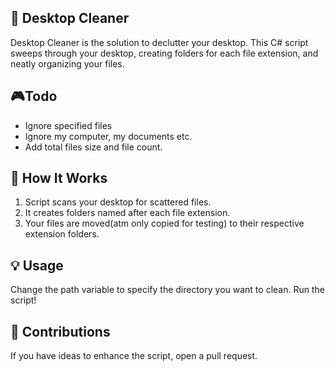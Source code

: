 
## 🌟 Desktop Cleaner
Desktop Cleaner is the solution to declutter your desktop. This C# script sweeps through your desktop, creating folders for each file extension, and neatly organizing your files.
## 🎮Todo
- Ignore specified files
- Ignore my computer, my documents etc.
- Add total files size and file count.
## 🔧 How It Works
1) Script scans your desktop for scattered files.
2) It creates folders named after each file extension.
3) Your files are moved(atm only copied for testing) to their respective extension folders.
## 💡 Usage
Change the path variable to specify the directory you want to clean. Run the script!
## 🧨 Contributions
If you have ideas to enhance the script, open a pull request.
